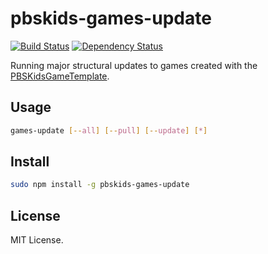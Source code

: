 pbskids-games-update
====================
[![Build Status](https://travis-ci.org/SpringRoll/pbskids-games-update.svg)](https://travis-ci.org/SpringRoll/pbskids-games-update) [![Dependency Status](https://david-dm.org/SpringRoll/grunt-springroll.svg)](https://david-dm.org/SpringRoll/pbskids-games-update) 

Running major structural updates to games created with the [PBSKidsGameTemplate](https://github.com/SpringRoll/PBSKidsGameTemplate).

## Usage

```bash
games-update [--all] [--pull] [--update] [*]
```

## Install

```bash
sudo npm install -g pbskids-games-update
```

## License

MIT License.
